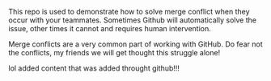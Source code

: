 This repo is used to demonstrate how to solve  merge conflict when they occur with your teammates. Sometimes Github will automatically solve the issue, other times it cannot and requires human intervention.

Merge conflicts are a very common part of working with GitHub. Do fear not the conflicts, my friends we will get thought this struggle alone!

lol added content that was added throught github!!!
